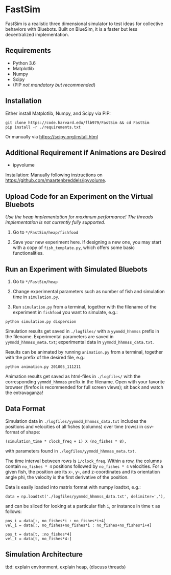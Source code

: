 # FastSim

FastSim is a realistic three dimensional simulator to test ideas for collective behaviors with Bluebots. Built on BlueSim, it is a faster but less decentralized implementation.

## Requirements

- Python 3.6
- Matplotlib
- Numpy
- Scipy
- (PIP _not mandatory but recommended_)

## Installation

Either install Matplotlib, Numpy, and Scipy via PIP:

```
git clone https://code.harvard.edu/flb979/FastSim && cd FastSim
pip install -r ./requirements.txt
```

Or manually via https://scipy.org/install.html

## Additional Requirement if Animations are Desired

- ipyvolume

Installation: Manually following instructions on https://github.com/maartenbreddels/ipyvolume.

## Upload Code for an Experiment on the Virtual Bluebots

*Use the heap implementation for maximum performance! The threads implementation is not currently fully supported.*

1. Go to `*/FastSim/heap/fishfood`

2. Save your new experiment here. If designing a new one, you may start with a copy of `fish_template.py`, which offers some basic functionalities.

## Run an Experiment with Simulated Bluebots

1. Go to `*/FastSim/heap`

2. Change experimental parameters such as number of fish and simulation time in `simulation.py`.

3. Run `simulation.py` from a terminal, together with the filename of the experiment in `fishfood` you want to simulate, e.g.:

```
python simulation.py dispersion
```

Simulation results get saved in `./logfiles/` with a `yymmdd_hhmmss` prefix in the filename. Experimental parameters are saved in `yymmdd_hhmmss_meta.txt`; experimental data in `yymmdd_hhmmss_data.txt`.

Results can be animated by running `animation.py` from a terminal, together with the prefix of the desired file, e.g.:

```
python animation.py 201005_111211
```

Animation results get saved as html-files in `./logfiles/` with the corresponding `yymmdd_hhmmss` prefix in the filename. Open with your favorite browser (firefox is recommended for full screen views); sit back and watch the extravaganza!

## Data Format
Simulation data in `./logfiles/yymmdd_hhmmss_data.txt` includes the positions and velocities of all fishes (columns) over time (rows) in csv-format of shape:

```
(simulation_time * clock_freq + 1) X (no_fishes * 8),
```

with parameters found in `./logfiles/yymmdd_hhmmss_meta.txt`.

The time interval between rows is `1/clock_freq`. Within a row, the columns contain `no_fishes * 4` positions followed by `no_fishes * 4` velocities. For a given fish, the position are its x-, y-, and z-coordinates and its orientation angle phi, the velocity is the first derivative of the position.

Data is easily loaded into matrix format with numpy loadtxt, e.g.:

```
data = np.loadtxt('./logfiles/yymmdd_hhmmss_data.txt', delimiter=','),
```

and can be sliced for looking at a particular fish `i`, or instance in time `t` as follows:

```
pos_i = data[:, no_fishes*i : no_fishes*i+4]
vel_i = data[:, no_fishes+no_fishes*i : no_fishes+no_fishes*i+4]

pos_t = data[t, :no_fishes*4]
vel_t = data[t, no_fishes*4:]
```

## Simulation Architecture
tbd: explain environment, explain heap, (discuss threads)
